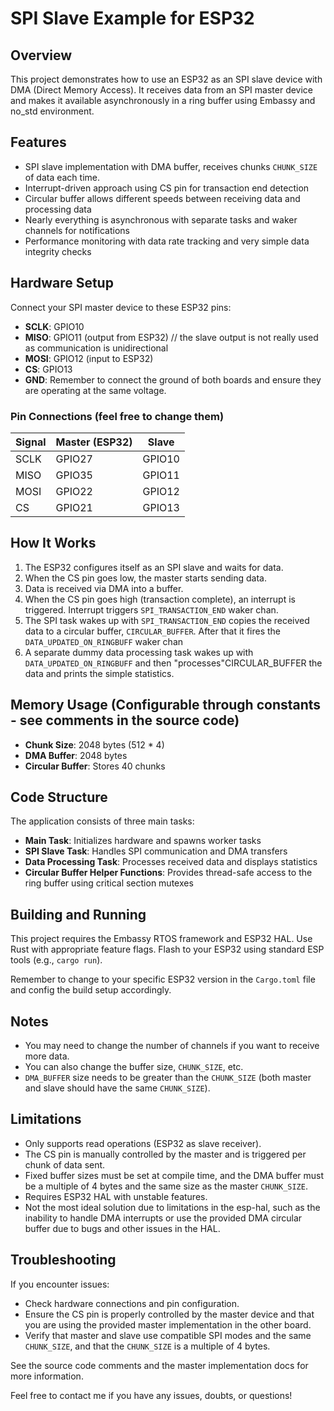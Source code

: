 # SPI Slave Example for ESP32

## Overview
This project demonstrates how to use an ESP32 as an SPI slave device with DMA (Direct Memory Access). It receives data from an SPI master device and makes it available asynchronously in a ring buffer using Embassy and no_std environment.

## Features
- SPI slave implementation with DMA buffer, receives chunks `CHUNK_SIZE` of data each time.
- Interrupt-driven approach using CS pin for transaction end detection
- Circular buffer allows different speeds between receiving data and processing data
- Nearly everything is asynchronous with separate tasks and waker channels for notifications
- Performance monitoring with data rate tracking and very simple data integrity checks


## Hardware Setup
Connect your SPI master device to these ESP32 pins:
- **SCLK**: GPIO10
- **MISO**: GPIO11 (output from ESP32) // the slave output is not really used as communication is unidirectional
- **MOSI**: GPIO12 (input to ESP32)
- **CS**: GPIO13
- **GND**: Remember to connect the ground of both boards and ensure they are operating at the same voltage.

### Pin Connections (feel free to change them)
| Signal | Master (ESP32) | Slave |
|--------|----------------|-------|
| SCLK   | GPIO27         | GPIO10|
| MISO   | GPIO35         | GPIO11|
| MOSI   | GPIO22         | GPIO12|
| CS     | GPIO21         | GPIO13|

## How It Works
1. The ESP32 configures itself as an SPI slave and waits for data.
2. When the CS pin goes low, the master starts sending data.
3. Data is received via DMA into a buffer.
4. When the CS pin goes high (transaction complete), an interrupt is triggered. Interrupt triggers `SPI_TRANSACTION_END` waker chan.
5. The SPI task wakes up with `SPI_TRANSACTION_END` copies the received data to a circular buffer, `CIRCULAR_BUFFER`. After that it fires the `DATA_UPDATED_ON_RINGBUFF` waker chan
6. A separate dummy data processing task wakes up with `DATA_UPDATED_ON_RINGBUFF` and then "processes"CIRCULAR_BUFFER the data and prints the simple statistics.

## Memory Usage (Configurable through constants - see comments in the source code)
- **Chunk Size**: 2048 bytes (512 * 4)
- **DMA Buffer**: 2048 bytes
- **Circular Buffer**: Stores 40 chunks 

## Code Structure
The application consists of three main tasks:
- **Main Task**: Initializes hardware and spawns worker tasks
- **SPI Slave Task**: Handles SPI communication and DMA transfers
- **Data Processing Task**: Processes received data and displays statistics
- **Circular Buffer Helper Functions**: Provides thread-safe access to the ring buffer using critical section mutexes

## Building and Running
This project requires the Embassy RTOS framework and ESP32 HAL. Use Rust with appropriate feature flags. Flash to your ESP32 using standard ESP tools (e.g., `cargo run`).

Remember to change to your specific ESP32 version in the `Cargo.toml` file and config the build setup accordingly.

## Notes
- You may need to change the number of channels if you want to receive more data.
- You can also change the buffer size, `CHUNK_SIZE`, etc.
- `DMA_BUFFER` size needs to be greater than the `CHUNK_SIZE` (both master and slave should have the same `CHUNK_SIZE`).

## Limitations
- Only supports read operations (ESP32 as slave receiver).
- The CS pin is manually controlled by the master and is triggered per chunk of data sent.
- Fixed buffer sizes must be set at compile time, and the DMA buffer must be a multiple of 4 bytes and the same size as the master `CHUNK_SIZE`.
- Requires ESP32 HAL with unstable features.
- Not the most ideal solution due to limitations in the esp-hal, such as the inability to handle DMA interrupts or use the provided DMA circular buffer due to bugs and other issues in the HAL.

## Troubleshooting
If you encounter issues:
- Check hardware connections and pin configuration.
- Ensure the CS pin is properly controlled by the master device and that you are using the provided master implementation in the other board.
- Verify that master and slave use compatible SPI modes and the same `CHUNK_SIZE`, and that the `CHUNK_SIZE` is a multiple of 4 bytes.


See the source code comments and the master implementation docs for more information.

Feel free to contact me if you have any issues, doubts, or questions!
